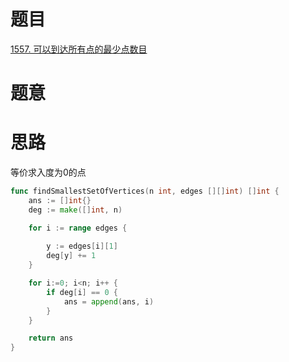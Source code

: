 # 题目
[1557. 可以到达所有点的最少点数目](https://leetcode-cn.com/problems/minimum-number-of-vertices-to-reach-all-nodes/)


# 题意


# 思路
等价求入度为0的点

```go
func findSmallestSetOfVertices(n int, edges [][]int) []int {
    ans := []int{}
    deg := make([]int, n)

    for i := range edges {
        
        y := edges[i][1]
        deg[y] += 1 
    }

    for i:=0; i<n; i++ {
        if deg[i] == 0 {
            ans = append(ans, i)
        }
    }

    return ans 
}
```